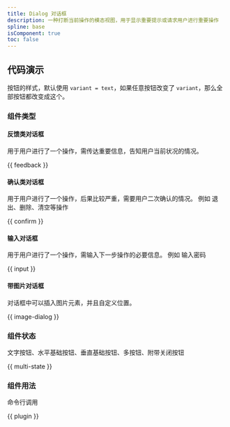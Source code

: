 ```yaml
---
title: Dialog 对话框
description: 一种打断当前操作的模态视图，用于显示重要提示或请求用户进行重要操作
spline: base
isComponent: true
toc: false
---
```


## 代码演示

按钮的样式，默认使用 `variant = text`，如果任意按钮改变了 `variant`，那么全部按钮都改变成这个。

### 组件类型

#### 反馈类对话框

用于用户进行了一个操作，需传达重要信息，告知用户当前状况的情况。

{{ feedback }}

#### 确认类对话框

用于用户进行了一个操作，后果比较严重，需要用户二次确认的情况。 例如 退出、删除、清空等操作

{{ confirm }}

#### 输入对话框

用于用户进行了一个操作，需输入下一步操作的必要信息。 例如 输入密码

{{ input }}

#### 带图片对话框

对话框中可以插入图片元素，并且自定义位置。

{{ image-dialog }}

### 组件状态

文字按钮、水平基础按钮、垂直基础按钮、多按钮、附带关闭按钮

{{ multi-state }}

### 组件用法

命令行调用

{{ plugin }}